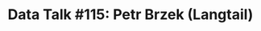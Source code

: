 ---
title: "Data Talk #115: Petr Brzek (Langtail)"
description: "Petr z Langtail představuje jejich inovativní řešení pro automatizaci procesů pomocí velkých jazykových modelů."
language: "cs"
pubDate: 2024-11-28
podcastUrl: "https://www.buzzsprout.com/2034779/episodes/16184111"
role: "host"
--- 